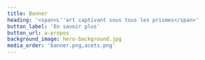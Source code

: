 ```yaml
---
title: Banner
heading: '<span>L''art captivant sous tous les prismes</span>'
button_label: 'En savoir plus'
button_url: a-propos
background_image: hero-background.jpg
media_order: 'banner.png,acets.png'
---
```


